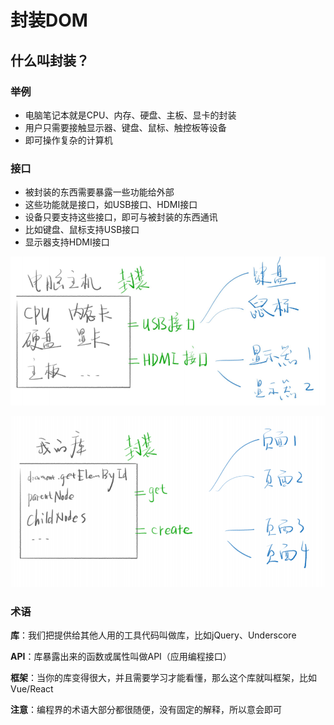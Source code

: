 # 封装DOM

## 什么叫封装？

### 举例

* 电脑笔记本就是CPU、内存、硬盘、主板、显卡的封装
* 用户只需要接触显示器、键盘、鼠标、触控板等设备
* 即可操作复杂的计算机

### 接口

* 被封装的东西需要暴露一些功能给外部
* 这些功能就是接口，如USB接口、HDMI接口
* 设备只要支持这些接口，即可与被封装的东西通讯
* 比如键盘、鼠标支持USB接口
* 显示器支持HDMI接口

![image](../images3/81/01.PNG)

![image](../images3/81/02.PNG)

### 术语

**库**：我们把提供给其他人用的工具代码叫做库，比如jQuery、Underscore

**API**：库暴露出来的函数或属性叫做API（应用编程接口）

**框架**：当你的库变得很大，并且需要学习才能看懂，那么这个库就叫框架，比如Vue/React

**注意**：编程界的术语大部分都很随便，没有固定的解释，所以意会即可











































